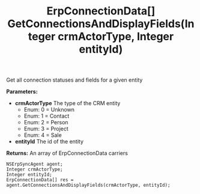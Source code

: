 ﻿---
uid: crmscript_ref_NSErpSyncAgent_GetConnectionsAndDisplayFields
title: ErpConnectionData[] GetConnectionsAndDisplayFields(Integer crmActorType, Integer entityId)
intellisense: NSErpSyncAgent.GetConnectionsAndDisplayFields
keywords: NSErpSyncAgent, GetConnectionsAndDisplayFields
so.topic: reference
---

Get all connection statuses and fields for a given entity

**Parameters:**
 - **crmActorType** The type of the CRM entity
     - Enum: 0 = Unknown 
     - Enum: 1 = Contact 
     - Enum: 2 = Person 
     - Enum: 3 = Project 
     - Enum: 4 = Sale 
 - **entityId** The id of the entity

**Returns:** An array of ErpConnectionData carriers

```crmscript
NSErpSyncAgent agent;
Integer crmActorType;
Integer entityId;
ErpConnectionData[] res = agent.GetConnectionsAndDisplayFields(crmActorType, entityId);
```

